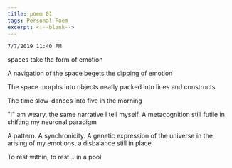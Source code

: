 ```yaml
---
title: poem 01
tags: Personal Poem
excerpt: <!--blank-->
---   
```


`7/7/2019 11:40 PM`

spaces take the form of emotion

A navigation of the space begets the dipping of emotion

The space morphs into objects neatly packed into lines and constructs

The time slow-dances into five in the morning

"I" am weary, the same narrative I tell myself. A metacognition still futile in shifting my neuronal paradigm

A pattern. A synchronicity. A genetic expression of the universe in the arising of my emotions, a disbalance still in place

To rest within, to rest… in a pool
